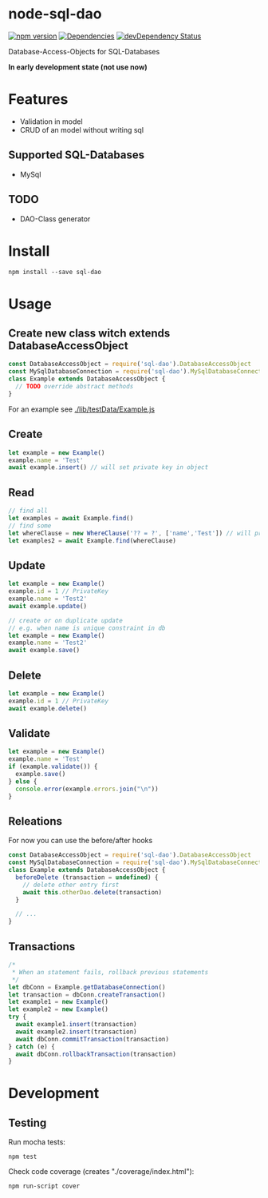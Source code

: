 # node-sql-dao

[![npm version](https://badge.fury.io/js/sql-dao.svg)](http://badge.fury.io/js/sql-dao)
[![Dependencies](https://david-dm.org/loge5/node-sql-dao.svg)](https://david-dm.org/loge5/node-sql-dao) 
[![devDependency Status](https://david-dm.org/loge5/node-sql-dao/dev-status.svg)](https://david-dm.org/loge5/node-sql-dao#info=devDependencies)

Database-Access-Objects for SQL-Databases

**In early development state (not use now)**

# Features
- Validation in model
- CRUD of an model without writing sql

## Supported SQL-Databases

- MySql

## TODO

- DAO-Class generator

# Install

```npm install --save sql-dao```

# Usage

## Create new class witch extends DatabaseAccessObject

```JavaScript
const DatabaseAccessObject = require('sql-dao').DatabaseAccessObject
const MySqlDatabaseConnection = require('sql-dao').MySqlDatabaseConnection
class Example extends DatabaseAccessObject {
  // TODO override abstract methods
}
```

For an example see [./lib/testData/Example.js](./lib/testData/Example.js)

## Create

```JavaScript
let example = new Example()
example.name = 'Test'
await example.insert() // will set private key in object
```

## Read
```JavaScript
// find all
let examples = await Example.find()
// find some
let whereClause = new WhereClause('?? = ?', ['name','Test']) // will prepare params
let examples2 = await Example.find(whereClause)
```
## Update

```JavaScript
let example = new Example()
example.id = 1 // PrivateKey
example.name = 'Test2'
await example.update()

// create or on duplicate update
// e.g. when name is unique constraint in db
let example = new Example()
example.name = 'Test2'
await example.save()
```

## Delete

```JavaScript
let example = new Example()
example.id = 1 // PrivateKey
await example.delete()
```

## Validate
```JavaScript
let example = new Example()
example.name = 'Test'
if (example.validate()) {
  example.save()
} else {
  console.error(example.errors.join("\n"))
}
```

## Releations

For now you can use the before/after hooks

```JavaScript
const DatabaseAccessObject = require('sql-dao').DatabaseAccessObject
const MySqlDatabaseConnection = require('sql-dao').MySqlDatabaseConnection
class Example extends DatabaseAccessObject {
  beforeDelete (transaction = undefined) {
    // delete other entry first
    await this.otherDao.delete(transaction)
  }

  // ...
}
```

## Transactions

```JavaScript
/*
 * When an statement fails, rollback previous statements
 */
let dbConn = Example.getDatabaseConnection()
let transaction = dbConn.createTransaction()
let example1 = new Example()
let example2 = new Example()
try {
  await example1.insert(transaction)
  await example2.insert(transaction)
  await dbConn.commitTransaction(transaction)
} catch (e) {
  await dbConn.rollbackTransaction(transaction)
}
```


# Development

## Testing

Run mocha tests:

`npm test`

Check code coverage (creates "./coverage/index.html"):

`npm run-script cover`
